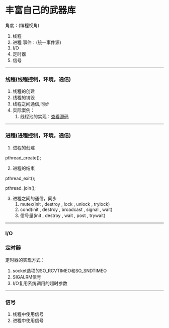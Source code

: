 # 丰富自己的武器库
角度：(编程视角)
1. 线程
2. 进程
事件：(统一事件源)
1. I/O
2. 定时器
3. 信号

---

### 线程(线程控制，环境，通信)
1. 线程的创建
2. 线程的销毁
3. 线程之间通信,同步
4. 实际案例：
	1.	线程池的实现：[查看源码](../UNIX_code/thread/thread_pool.c)

---

### 进程(进程控制，环境，通信)
1. 进程的创建

pthread_create();

2. 进程的结束

pthread_exit();

pthread_join();

3. 进程之间的通信，同步
	1. mutex(init , destroy , lock , unlock , trylock)
	2. cond(init , destroy , broadcast , signal , wait)
	3. 信号量(init , destroy , wait , post , trywait)

---

### I/O
### 定时器
定时器的实现方式：
1. socket选项的SO_RCVTIMEO和SO_SNDTIMEO
2. SIGALRM信号
3. I/O复用系统调用的超时参数

---

### 信号
1. 线程中使用信号
2. 进程中使用信号
